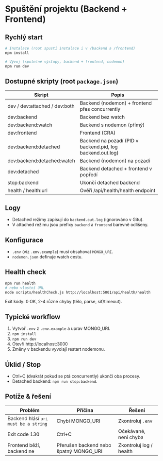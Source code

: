 # Spuštění projektu (Backend + Frontend)

## Rychlý start
```bash
# Instalace (root spustí instalace i v /backend a /frontend)
npm install

# Vývoj (společné výstupy, backend + frontend, nodemon)
npm run dev
```

## Dostupné skripty (root `package.json`)
| Skript | Popis |
|--------|-------|
| dev / dev:attached / dev:both | Backend (nodemon) + frontend přes concurrently |
| dev:backend | Backend bez watch |
| dev:backend:watch | Backend s nodemon (přímý) |
| dev:frontend | Frontend (CRA) |
| dev:backend:detached | Backend na pozadí (PID v backend.pid, log backend.out.log) |
| dev:backend:detached:watch | Backend (nodemon) na pozadí |
| dev:detached | Backend detached + frontend v popředí |
| stop:backend | Ukončí detached backend |
| health / health:url | Ověří /api/health/health endpoint |

## Logy
- Detached režimy zapisují do `backend.out.log` (ignorováno v Gitu).
- V attached režimu jsou prefixy `backend` a `frontend` barevně odlišeny.

## Konfigurace
- `.env` (viz `.env.example`) musí obsahovat `MONGO_URI`.
- `nodemon.json` definuje watch cestu.

## Health check
```bash
npm run health
# nebo vlastní URL
node scripts/healthCheck.js http://localhost:5001/api/health/health
```
Exit kódy: 0 OK, 2-4 různé chyby (tělo, parse, síť/timeout).

## Typické workflow
1. Vytvoř `.env` z `.env.example` a uprav MONGO_URI.
2. `npm install`
3. `npm run dev`
4. Otevři http://localhost:3000
5. Změny v backendu vyvolají restart nodemonu.

## Úklid / Stop
- Ctrl+C (dvakrát pokud se ptá concurrently) ukončí oba procesy.
- Detached backend: `npm run stop:backend`.

## Potíže & řešení
| Problém | Příčina | Řešení |
|---------|---------|--------|
| Backend hlásí `uri must be a string` | Chybí MONGO_URI | Zkontroluj `.env` |
| Exit code 130 | Ctrl+C | Očekávané, není chyba |
| Frontend běží, backend ne | Přerušen backend nebo špatný MONGO_URI | Zkontroluj log / health |

